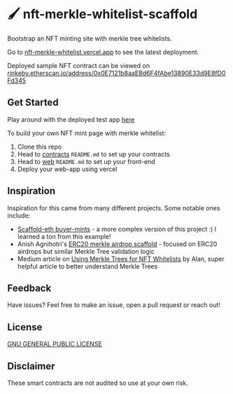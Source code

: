 # 🖌️ nft-merkle-whitelist-scaffold
Bootstrap an NFT minting site with merkle tree whitelists.


Go to [nft-merkle-whitelist.vercel.app](https://nft-merkle-whitelist.vercel.app/) to see the latest deployment.

Deployed sample NFT contract can be viewed on [rinkeby.etherscan.io/address/0x0E7121b8aaEBd6F4fAbe13890E33d9E8fD0Fd345](https://rinkeby.etherscan.io/address/0x0E7121b8aaEBd6F4fAbe13890E33d9E8fD0Fd345#code)

## Get Started
Play around with the deployed test app [here](https://nft-merkle-whitelist.vercel.app/)

To build your own NFT mint page with merkle whitelist:
1. Clone this repo
2. Head to [contracts](https://github.com/straightupjac/nft-merkle-whitelist-scaffold/tree/main/contracts) `README.md` to set up your contracts
3. Head to [web](https://github.com/straightupjac/nft-merkle-whitelist-scaffold/tree/main/web) `README.md` to set up your front-end
4. Deploy your web-app using vercel

## Inspiration
Inspiration for this came from many different projects. Some notable ones include:
- [Scaffold-eth buyer-mints](https://github.com/scaffold-eth/scaffold-eth/tree/buyer-mints-nft) - a more complex version of this project :) I learned a ton from this example!
- Anish Agnihotri's [ERC20 merkle airdrop scaffold](https://github.com/Anish-Agnihotri/merkle-airdrop-starter) - focused on ERC20 airdrops but similar Merkle Tree validation logic
- Medium article on [Using Merkle Trees for NFT Whitelists](https://medium.com/@ItsCuzzo/using-merkle-trees-for-nft-whitelists-523b58ada3f9) by Alan, super helpful article to better understand Merkle Trees
## Feedback
Have issues? Feel free to make an issue, open a pull request or reach out!

## License
[GNU GENERAL PUBLIC LICENSE
](LICENSE)

## Disclaimer
These smart contracts are not audited so use at your own risk.
